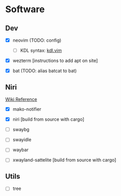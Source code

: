 # Software

## Dev
 - [x] neovim (TODO: config)
   - [ ] KDL syntax: [kdl.vim](https://github.com/imsnif/kdl.vim)
 - [x] wezterm [instructions to add apt on site]
 - [x] bat (TODO: alias batcat to bat)


## Niri
[Wiki Reference](https://github.com/YaLTeR/niri/wiki/Important-Software)
 - [x] mako-notifier
 - [x] niri [build from source with cargo]
 - [ ] swaybg
 - [ ] swayidle
 - [ ] waybar
 - [ ] xwayland-sattelite [build from source with cargo]


## Utils
 - [ ] tree
